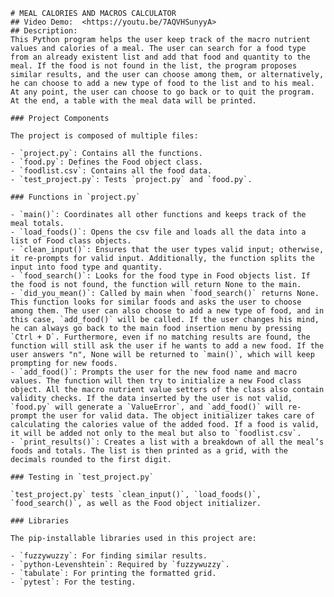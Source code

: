     # MEAL CALORIES AND MACROS CALCULATOR
    ## Video Demo:  <https://youtu.be/7AQVHSunyyA>
    ## Description:
    This Python program helps the user keep track of the macro nutrient values and calories of a meal. The user can search for a food type from an already existent list and add that food and quantity to the meal. If the food is not found in the list, the program proposes similar results, and the user can choose among them, or alternatively, he can choose to add a new type of food to the list and to his meal. At any point, the user can choose to go back or to quit the program. At the end, a table with the meal data will be printed.

    ### Project Components

    The project is composed of multiple files:

    - `project.py`: Contains all the functions.
    - `food.py`: Defines the Food object class.
    - `foodlist.csv`: Contains all the food data.
    - `test_project.py`: Tests `project.py` and `food.py`.

    ### Functions in `project.py`

    - `main()`: Coordinates all other functions and keeps track of the meal totals.
    - `load_foods()`: Opens the csv file and loads all the data into a list of Food class objects.
    - `clean_input()`: Ensures that the user types valid input; otherwise, it re-prompts for valid input. Additionally, the function splits the input into food type and quantity.
    - `food_search()`: Looks for the food type in Food objects list. If the food is not found, the function will return None to the main.
    - `did_you_mean()`: Called by main when `food_search()` returns None. This function looks for similar foods and asks the user to choose among them. The user can also choose to add a new type of food, and in this case, `add_food()` will be called. If the user changes his mind, he can always go back to the main food insertion menu by pressing `Ctrl + D`. Furthermore, even if no matching results are found, the function will still ask the user if he wants to add a new food. If the user answers "n", None will be returned to `main()`, which will keep prompting for new foods.
    - `add_food()`: Prompts the user for the new food name and macro values. The function will then try to initialize a new Food class object. All the macro nutrient value setters of the class also contain validity checks. If the data inserted by the user is not valid, `food.py` will generate a `ValueError`, and `add_food()` will re-prompt the user for valid data. The object initializer takes care of calculating the calories value of the added food. If a food is valid, it will be added not only to the meal but also to `foodlist.csv`.
    - `print_results()`: Creates a list with a breakdown of all the meal’s foods and totals. The list is then printed as a grid, with the decimals rounded to the first digit.

    ### Testing in `test_project.py`

    `test_project.py` tests `clean_input()`, `load_foods()`, `food_search()`, as well as the Food object initializer.

    ### Libraries

    The pip-installable libraries used in this project are:

    - `fuzzywuzzy`: For finding similar results.
    - `python-Levenshtein`: Required by `fuzzywuzzy`.
    - `tabulate`: For printing the formatted grid.
    - `pytest`: For the testing.

